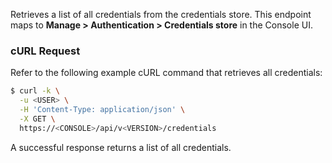 Retrieves a list of all credentials from the credentials store.
This endpoint maps to **Manage > Authentication > Credentials store** in the Console UI.

### cURL Request

Refer to the following example cURL command that retrieves all credentials:

```bash
$ curl -k \
  -u <USER> \
  -H 'Content-Type: application/json' \
  -X GET \
  https://<CONSOLE>/api/v<VERSION>/credentials
```

A successful response returns a list of all credentials.
